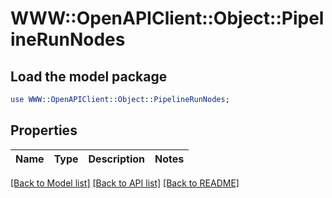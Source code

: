 # WWW::OpenAPIClient::Object::PipelineRunNodes

## Load the model package
```perl
use WWW::OpenAPIClient::Object::PipelineRunNodes;
```

## Properties
Name | Type | Description | Notes
------------ | ------------- | ------------- | -------------

[[Back to Model list]](../README.md#documentation-for-models) [[Back to API list]](../README.md#documentation-for-api-endpoints) [[Back to README]](../README.md)


